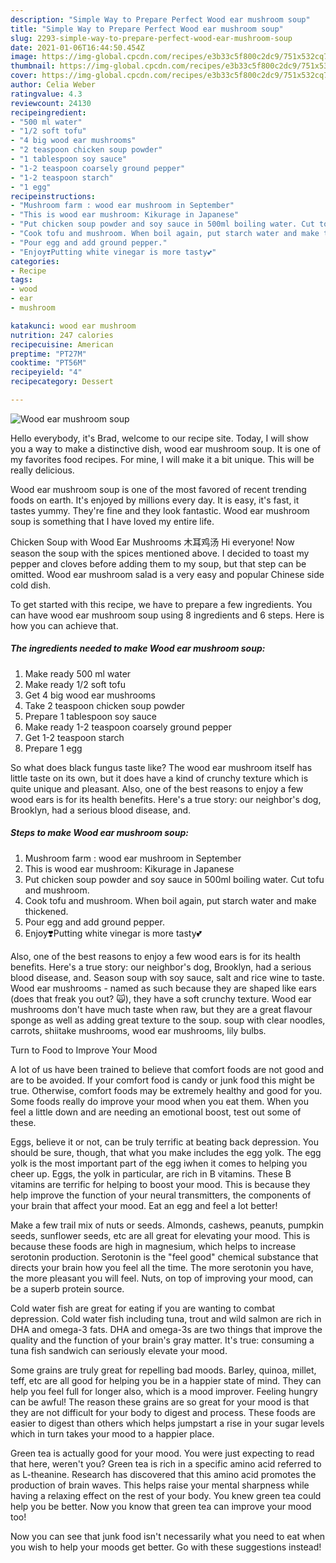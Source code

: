 ```yaml
---
description: "Simple Way to Prepare Perfect Wood ear mushroom soup"
title: "Simple Way to Prepare Perfect Wood ear mushroom soup"
slug: 2293-simple-way-to-prepare-perfect-wood-ear-mushroom-soup
date: 2021-01-06T16:44:50.454Z
image: https://img-global.cpcdn.com/recipes/e3b33c5f800c2dc9/751x532cq70/wood-ear-mushroom-soup-recipe-main-photo.jpg
thumbnail: https://img-global.cpcdn.com/recipes/e3b33c5f800c2dc9/751x532cq70/wood-ear-mushroom-soup-recipe-main-photo.jpg
cover: https://img-global.cpcdn.com/recipes/e3b33c5f800c2dc9/751x532cq70/wood-ear-mushroom-soup-recipe-main-photo.jpg
author: Celia Weber
ratingvalue: 4.3
reviewcount: 24130
recipeingredient:
- "500 ml water"
- "1/2 soft tofu"
- "4 big wood ear mushrooms"
- "2 teaspoon chicken soup powder"
- "1 tablespoon soy sauce"
- "1-2 teaspoon coarsely ground pepper"
- "1-2 teaspoon starch"
- "1 egg"
recipeinstructions:
- "Mushroom farm : wood ear mushroom in September"
- "This is wood ear mushroom: Kikurage in Japanese"
- "Put chicken soup powder and soy sauce in 500ml boiling water. Cut tofu and mushroom."
- "Cook tofu and mushroom. When boil again, put starch water and make thickened."
- "Pour egg and add ground pepper."
- "Enjoy❣️Putting white vinegar is more tasty💕"
categories:
- Recipe
tags:
- wood
- ear
- mushroom

katakunci: wood ear mushroom 
nutrition: 247 calories
recipecuisine: American
preptime: "PT27M"
cooktime: "PT56M"
recipeyield: "4"
recipecategory: Dessert

---
```



![Wood ear mushroom soup](https://img-global.cpcdn.com/recipes/e3b33c5f800c2dc9/751x532cq70/wood-ear-mushroom-soup-recipe-main-photo.jpg)

Hello everybody, it's Brad, welcome to our recipe site. Today, I will show you a way to make a distinctive dish, wood ear mushroom soup. It is one of my favorites food recipes. For mine, I will make it a bit unique. This will be really delicious.

Wood ear mushroom soup is one of the most favored of recent trending foods on earth. It's enjoyed by millions every day. It is easy, it's fast, it tastes yummy. They're fine and they look fantastic. Wood ear mushroom soup is something that I have loved my entire life.

Chicken Soup with Wood Ear Mushrooms 木耳鸡汤 Hi everyone! Now season the soup with the spices mentioned above. I decided to toast my pepper and cloves before adding them to my soup, but that step can be omitted. Wood ear mushroom salad is a very easy and popular Chinese side cold dish.


To get started with this recipe, we have to prepare a few ingredients. You can have wood ear mushroom soup using 8 ingredients and 6 steps. Here is how you can achieve that.

<!--inarticleads1-->

##### The ingredients needed to make Wood ear mushroom soup:

1. Make ready 500 ml water
1. Make ready 1/2 soft tofu
1. Get 4 big wood ear mushrooms
1. Take 2 teaspoon chicken soup powder
1. Prepare 1 tablespoon soy sauce
1. Make ready 1-2 teaspoon coarsely ground pepper
1. Get 1-2 teaspoon starch
1. Prepare 1 egg


So what does black fungus taste like? The wood ear mushroom itself has little taste on its own, but it does have a kind of crunchy texture which is quite unique and pleasant. Also, one of the best reasons to enjoy a few wood ears is for its health benefits. Here&#39;s a true story: our neighbor&#39;s dog, Brooklyn, had a serious blood disease, and. 

<!--inarticleads2-->

##### Steps to make Wood ear mushroom soup:

1. Mushroom farm : wood ear mushroom in September
1. This is wood ear mushroom: Kikurage in Japanese
1. Put chicken soup powder and soy sauce in 500ml boiling water. Cut tofu and mushroom.
1. Cook tofu and mushroom. When boil again, put starch water and make thickened.
1. Pour egg and add ground pepper.
1. Enjoy❣️Putting white vinegar is more tasty💕


Also, one of the best reasons to enjoy a few wood ears is for its health benefits. Here&#39;s a true story: our neighbor&#39;s dog, Brooklyn, had a serious blood disease, and. Season soup with soy sauce, salt and rice wine to taste. Wood ear mushrooms - named as such because they are shaped like ears (does that freak you out? 🙀), they have a soft crunchy texture. Wood ear mushrooms don&#39;t have much taste when raw, but they are a great flavour sponge as well as adding great texture to the soup. soup with clear noodles, carrots, shiitake mushrooms, wood ear mushrooms, lily bulbs. 

Turn to Food to Improve Your Mood


A lot of us have been trained to believe that comfort foods are not good and are to be avoided. If your comfort food is candy or junk food this might be true. Otherwise, comfort foods may be extremely healthy and good for you. Some foods really do improve your mood when you eat them. When you feel a little down and are needing an emotional boost, test out some of these.

Eggs, believe it or not, can be truly terrific at beating back depression. You should be sure, though, that what you make includes the egg yolk. The egg yolk is the most important part of the egg iwhen it comes to helping you cheer up. Eggs, the yolk in particular, are rich in B vitamins. These B vitamins are terrific for helping to boost your mood. This is because they help improve the function of your neural transmitters, the components of your brain that affect your mood. Eat an egg and feel a lot better!

Make a few trail mix of nuts or seeds. Almonds, cashews, peanuts, pumpkin seeds, sunflower seeds, etc are all great for elevating your mood. This is because these foods are high in magnesium, which helps to increase serotonin production. Serotonin is the "feel good" chemical substance that directs your brain how you feel all the time. The more serotonin you have, the more pleasant you will feel. Nuts, on top of improving your mood, can be a superb protein source.

Cold water fish are great for eating if you are wanting to combat depression. Cold water fish including tuna, trout and wild salmon are rich in DHA and omega-3 fats. DHA and omega-3s are two things that improve the quality and the function of your brain's gray matter. It's true: consuming a tuna fish sandwich can seriously elevate your mood. 

Some grains are truly great for repelling bad moods. Barley, quinoa, millet, teff, etc are all good for helping you be in a happier state of mind. They can help you feel full for longer also, which is a mood improver. Feeling hungry can be awful! The reason these grains are so great for your mood is that they are not difficult for your body to digest and process. These foods are easier to digest than others which helps jumpstart a rise in your sugar levels which in turn takes your mood to a happier place.

Green tea is actually good for your mood. You were just expecting to read that here, weren't you? Green tea is rich in a specific amino acid referred to as L-theanine. Research has discovered that this amino acid promotes the production of brain waves. This helps raise your mental sharpness while having a relaxing effect on the rest of your body. You knew green tea could help you be better. Now you know that green tea can improve your mood too!

Now you can see that junk food isn't necessarily what you need to eat when you wish to help your moods get better. Go  with  these suggestions  instead!

